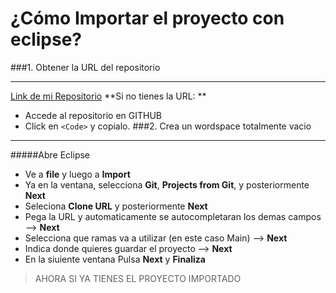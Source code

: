 ¿Cómo Importar el proyecto con eclipse?
=============

###1. Obtener la URL del repositorio 
                
----
[Link de mi Repositorio](https://github.com/allisonj2/EntregaJUnit.git)
**Si no tienes la URL: **

- Accede al repositorio en GITHUB
- Click en `<Code>` y copialo.
###2. Crea un wordspace totalmente vacio
                
----
#####Abre Eclipse
- Ve a **file** y luego a **Import**
- Ya en la ventana, selecciona **Git**, **Projects from Git**, y posteriormente **Next**
- Seleciona **Clone URL** y posteriormente **Next**
- Pega la URL y automaticamente se autocompletaran los demas campos --> **Next**
- Selecciona que ramas va a utilizar (en este caso Main) --> **Next**
- Indica donde quieres guardar el proyecto --> **Next**
- En la siuiente ventana Pulsa **Next** y **Finaliza**

> AHORA SI YA TIENES EL PROYECTO IMPORTADO

